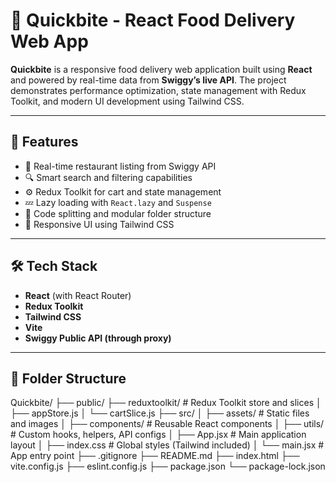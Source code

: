 # 🍔 Quickbite - React Food Delivery Web App

**Quickbite** is a responsive food delivery web application built using **React** and powered by real-time data from **Swiggy’s live API**. The project demonstrates performance optimization, state management with Redux Toolkit, and modern UI development using Tailwind CSS.

---

## 🚀 Features

- 🏬 Real-time restaurant listing from Swiggy API
- 🔍 Smart search and filtering capabilities
- ⚙️ Redux Toolkit for cart and state management
- 💤 Lazy loading with `React.lazy` and `Suspense`
- 🧠 Code splitting and modular folder structure
- 🎨 Responsive UI using Tailwind CSS

---

## 🛠️ Tech Stack

- **React** (with React Router)
- **Redux Toolkit**
- **Tailwind CSS**
- **Vite**
- **Swiggy Public API (through proxy)**

---

## 📁 Folder Structure

Quickbite/
├── public/
├── reduxtoolkit/ # Redux Toolkit store and slices
│ ├── appStore.js
│ └── cartSlice.js
├── src/
│ ├── assets/ # Static files and images
│ ├── components/ # Reusable React components
│ ├── utils/ # Custom hooks, helpers, API configs
│ ├── App.jsx # Main application layout
│ ├── index.css # Global styles (Tailwind included)
│ └── main.jsx # App entry point
├── .gitignore
├── README.md
├── index.html
├── vite.config.js
├── eslint.config.js
├── package.json
└── package-lock.json